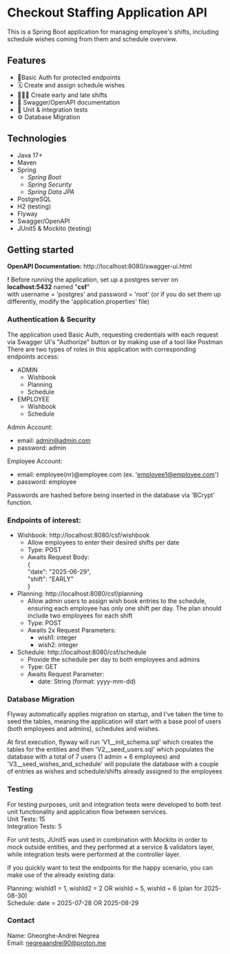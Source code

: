 # Checkout Staffing Application API

This is a Spring Boot application for managing employee's shifts, including schedule wishes coming from them and schedule overview.

## Features
- 🔐Basic Auth for protected endpoints
- 🗓️ Create and assign schedule wishes
- 🧑‍🤝‍🧑 Create early and late shifts
- 📄 Swagger/OpenAPI documentation
- 🧪 Unit & integration tests
- ⚙️ Database Migration

## Technologies

- Java 17+
- Maven
- Spring
    - _Spring Boot_
    - _Spring Security_
    - _Spring Data JPA_
- PostgreSQL
- H2 (testing)
- Flyway
- Swagger/OpenAPI
- JUnit5 & Mockito (testing)

## Getting started

**OpenAPI Documentation:** http://localhost:8080/swagger-ui.html

**!** Before running the application, set up a postgres server on **localhost:5432** named "**csf**"  
with username = 'postgres' and password = 'root' (or if you do set them up differently, modify the 'application.properties' file)

### Authentication & Security
    
The application used Basic Auth, requesting credentials with each request via Swagger UI's "Authorize" button or by making use of a tool like Postman  
There are two types of roles in this application with corresponding endpoints access: 
- ADMIN
  - Wishbook
  - Planning
  - Schedule
- EMPLOYEE
  - Wishbook
  - Schedule

Admin Account: 
- email: admin@admin.com
- password: admin  

Employee Account:
- email: employee(nr)@employee.com (ex. 'employee1@employee.com')
- password: employee

Passwords are hashed before being inserted in the database via 'BCrypt' function.

### Endpoints of interest:
- Wishbook: http://localhost:8080/csf/wishbook
  - Allow employees to enter their desired shifts per date
  - Type: POST
  - Awaits Request Body:   
     {  
      "date": "2025-06-29",  
      "shift": "EARLY"  
     }
- Planning: http://localhost:8080/csf/planning
  - Allow admin users to assign wish book entries to the schedule, ensuring each employee has only one shift per day. 
  The plan should include two employees for each shift  
  - Type: POST
  - Awaits 2x Request Parameters:  
    - wish1: integer
    - wish2: integer
- Schedule: http://localhost:8080/csf/schedule
  - Provide the schedule per day to both employees and admins
  - Type: GET
  - Awaits Request Parameter:
    - date: String (format: yyyy-mm-dd)


### Database Migration

Flyway automatically applies migration on startup, and I've taken the time to seed the tables, meaning the application will start with a base pool of users (both employees and admins), schedules and wishes.  

At first execution, flyway will run 'V1__init_schema.sql' which creates the tables for the entities and then 'V2__seed_users.sql' which populates the database with a total of 7 users (1 admin + 6 employees)
and 'V3__seed_wishes_and_schedule' will populate the database with a couple of entries as wishes and schedule/shifts already assigned to the employees

### Testing

For testing purposes, unit and integration tests were developed to both test unit functionality and application flow between services.  
Unit Tests: 15  
Integration Tests: 5

For unit tests, JUnit5 was used in combination with Mockito in order to mock outside entities, and they performed at a service & validators layer, while integration tests were performed at the controller layer.  

If you quickly want to test the endpoints for the happy scenario, you can make use of the already existing data:

Planning: wishId1 = 1, wishId2 = 2 OR wishId = 5, wishId = 6 (plan for 2025-08-30)  
Schedule: date = 2025-07-28 OR 2025-08-29  
### Contact

Name: Gheorghe-Andrei Negrea  
Email: [negreaandrei90@proton.me](mailto:negreaandrei90@proton.me)
